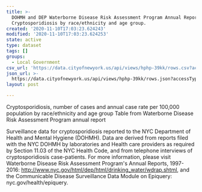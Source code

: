```yaml
---
title: >-
  DOHMH and DEP Waterborne Disease Risk Assessment Program Annual Report Data
  Cryptosporidiosis by race/ethnicity and age group.
created: '2020-11-10T17:03:23.624243'
modified: '2020-11-10T17:03:23.624253'
state: active
type: dataset
tags: []
groups:
  - Local Government
csv_url: 'https://data.cityofnewyork.us/api/views/hphp-39kk/rows.csv?accessType=DOWNLOAD'
json_url: >-
  https://data.cityofnewyork.us/api/views/hphp-39kk/rows.json?accessType=DOWNLOAD
layout: post

---
```

Cryptosporidiosis, number of cases and annual case rate per 100,000 population  by race/ethnicity and age group Table from Waterborne Disease Risk Assessment Program annual report

Surveillance data for cryptosporidiosis reported to the NYC Department of Health and Mental Hygiene (DOHMH). Data are derived from reports filed with the NYC DOHMH by laboratories and Health care providers as required by Section 11.03 of the NYC Health Code, and from telephone interviews of cryptosporidiosis case-patients. For more information, please visit Waterborne Disease Risk Assessment Program's Annual Reports, 1997-2016: http://www.nyc.gov/html/dep/html/drinking_water/wdrap.shtml,  and the Communicable Disease Surveillance Data Module on Epiquery: nyc.gov/health/epiquery.
